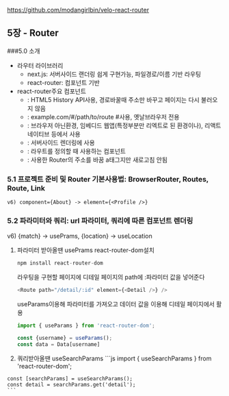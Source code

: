 https://github.com/modangirlbin/velo-react-router

## 5장 - Router
###5.0 소개
- 라우터 라이브러리   
  - next.js: 서버사이드 랜더링 쉽게 구현가능, 파일경로/이름 기반 라우팅   
  - react-router: 컴포넌트 기반 
- react-router주요 컴포넌트
  - <BrowserRouter>: HTML5 History API사용, 경로바꿀때 주소만 바꾸고 페이지는 다시 불러오지 않음
  - <HashRouter>: example.com/#/path/to/route #사용, 옛날브라우저 전용
  - <MemoryRouter>: 브라우저 아닌환경, 임베디드 웹앱(특정부분만 리엑트로 된 환경이나), 리액트 네이티브 등에서 사용
  - <StaticRouter>: 서버사이드 렌더링에 사용
  - <Route>: 라우트를 정의할 때 사용하는 컴포넌트
  - <Link>: 사용한 Router의 주소를 바꿈 a태그지만 새로고침 안됨
### 5.1 프로젝트 준비 및 Router 기본사용법: BrowserRouter, Routes, Route, Link   
    v6) component={About} -> element={<Profile />}
### 5.2 파라미터와 쿼리: url 파라미터, 쿼리에 따른 컴포넌트 렌더링   
  v6) {match} -> usePrams, {location} -> useLocation   
  1. 파라미터 받아올땐 usePrams
    react-router-dom설치
      ```js
      npm install react-router-dom
      ```
      라우팅을 구현할 페이지에 디테일 페이지의 path에 :파라미터 값을 넣어준다
      ```js
      <Route path="/detail/:id" element={<Detail />} />
      ```
      useParams이용해 파라미터를 가져오고 데이터 값을 이용해 디테일 페이지에서 활용
      ```js
      import { useParams } from 'react-router-dom';

      const {username} = useParams();
      const data = Data[username]
      ```

  2. 쿼리받아올땐 useSearchParams
    ```js
    import { useSearchParams } from 'react-router-dom';

    const [searchParams] = useSearchParams();
    const detail = searchParams.get('detail');
    ```
    
